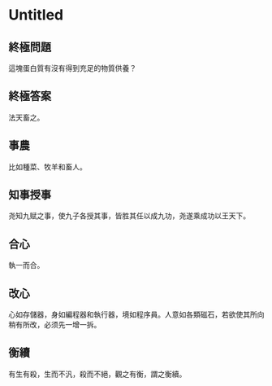 # Untitled

## 終極問題

這塊蛋白質有沒有得到充足的物質供養？

## 終極答案

法天畜之。

## 事農

比如種菜、牧羊和畜人。

## 知事授事

尧知九赋之事，使九子各授其事，皆胜其任以成九功，尧遂乘成功以王天下。

## 合心

執一而合。

## 改心

心如存儲器，身如編程器和執行器，境如程序員。人意如各類磁石，若欲使其所向稍有所改，必须先一增一拆。

## 衡續

有生有殺，生而不汎，殺而不絕，觀之有衡，謂之衡續。
